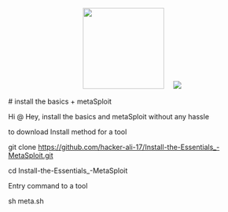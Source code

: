 <!-- Github README -->
<p align="center"><a href="https://github.com/hacker-ali-17">
<img height="165" src="https://github-readme-stats.vercel.app/api?username=htr-tech&show_icons=true&include_all_commits=true&theme=react&cache_seconds=3200&hide_border=true" /></a>
&nbsp;&nbsp;&nbsp;
<a href="https://github.com/hacker-ali-17"><img src="https://github-readme-stats.vercel.app/api/top-langs/?username=htr-tech&layout=compact&theme=react&hide_border=true" />
</a></p>
﻿# install the basics + metaSploit 

Hi @ Hey, install the basics and metaSploit without any hassle

to download
Install method for a tool

git clone https://github.com/hacker-ali-17/Install-the-Essentials_-MetaSploit.git

cd Install-the-Essentials_-MetaSploit

Entry command to a tool

sh meta.sh
